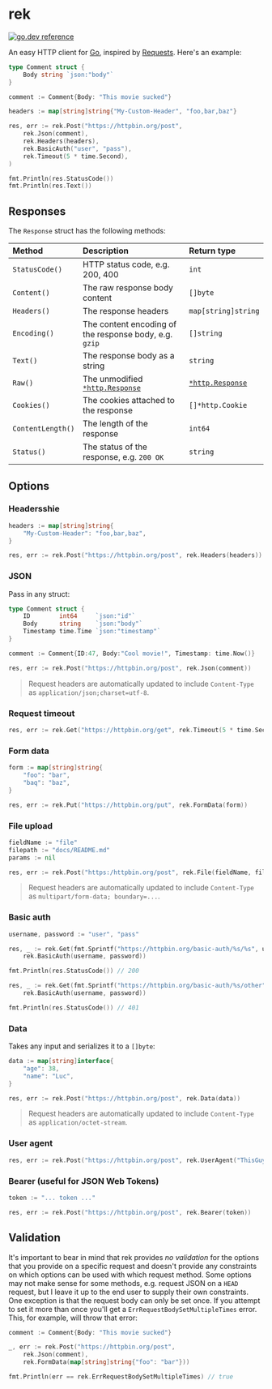 # rek

[![go.dev reference](https://img.shields.io/badge/go.dev-reference-007d9c?logo=gostyle=flat)](https://pkg.go.dev/mod/github.com/lucperkins/rek)

An easy HTTP client for [Go](https://golang.org), inspired by [Requests](https://requests.readthedocs.io/en/master/). Here's an example:

```go
type Comment struct {
    Body string `json:"body"`
}

comment := Comment{Body: "This movie sucked"}

headers := map[string]string{"My-Custom-Header", "foo,bar,baz"}

res, err := rek.Post("https://httpbin.org/post",
    rek.Json(comment),
    rek.Headers(headers),
    rek.BasicAuth("user", "pass"),
    rek.Timeout(5 * time.Second),
)

fmt.Println(res.StatusCode())
fmt.Println(res.Text())
```

## Responses

The `Response` struct has the following methods:


Method | Description | Return type
:------|:------------|:-----------
`StatusCode()` | HTTP status code, e.g. 200, 400 | `int`
`Content()` | The raw response body content | `[]byte`
`Headers()` | The response headers | `map[string]string`
`Encoding()` | The content encoding of the response body, e.g. `gzip` | `[]string`
`Text()` | The response body as a string | `string`
`Raw()` | The unmodified [`*http.Response`](https://pkg.go.dev/net/http?tab=doc#Response) | [`*http.Response`](https://pkg.go.dev/net/http?tab=doc#Response)
`Cookies()` | The cookies attached to the response | `[]*http.Cookie`
`ContentLength()` | The length of the response | `int64`
`Status()` | The status of the response, e.g. `200 OK` | `string`

## Options

### Headersshie

```go
headers := map[string]string{
    "My-Custom-Header": "foo,bar,baz",
}

res, err := rek.Post("https://httpbin.org/post", rek.Headers(headers))
```

### JSON

Pass in any struct:

```go
type Comment struct {
    ID        int64     `json:"id"`
    Body      string    `json:"body"`
    Timestamp time.Time `json:"timestamp"`
}

comment := Comment{ID:47, Body:"Cool movie!", Timestamp: time.Now()}

res, err := rek.Post("https://httpbin.org/post", rek.Json(comment))
```

> Request headers are automatically updated to include `Content-Type` as `application/json;charset=utf-8`.

### Request timeout

```go
res, err := rek.Get("https://httpbin.org/get", rek.Timeout(5 * time.Second))
```

### Form data

```go
form := map[string]string{
    "foo": "bar",
    "baq": "baz",
}

res, err := rek.Put("https://httpbin.org/put", rek.FormData(form))
```

### File upload

```go
fieldName := "file"
filepath := "docs/README.md"
params := nil

res, err := rek.Post("https:/httpbin.org/post", rek.File(fieldName, filepath, params))
```

> Request headers are automatically updated to include `Content-Type` as `multipart/form-data; boundary=...`.

### Basic auth

```go
username, password := "user", "pass"

res, _ := rek.Get(fmt.Sprintf("https://httpbin.org/basic-auth/%s/%s", username, password),
    rek.BasicAuth(username, password))

fmt.Println(res.StatusCode()) // 200

res, _ := rek.Get(fmt.Sprintf("https://httpbin.org/basic-auth/%s/other", username, password),
    rek.BasicAuth(username, password))

fmt.Println(res.StatusCode()) // 401
```

### Data

Takes any input and serializes it to a `[]byte`:

```go
data := map[string]interface{
    "age": 38,
    "name": "Luc",
}

res, err := rek.Post("https://httpbin.org/post", rek.Data(data))
```

> Request headers are automatically updated to include `Content-Type` as `application/octet-stream`.

### User agent

```go
res, err := rek.Post("https://httpbin.org/post", rek.UserAgent("ThisGuy"))
```

### Bearer (useful for JSON Web Tokens)

```go
token := "... token ..."

res, err := rek.Post("https://httpbin.org/post", rek.Bearer(token))
```

## Validation

It's important to bear in mind that rek provides *no validation* for the options that you provide on a specific request and doesn't provide any constraints on which options can be used with which request method. Some options may not make sense for some methods, e.g. request JSON on a `HEAD` request, but I leave it up to the end user to supply their own constraints. One exception is that the request body can only be set once. If you attempt to set it more than once you'll get a `ErrRequestBodySetMultipleTimes` error. This, for example, will throw that error:

```go
comment := Comment{Body: "This movie sucked"}

_, err := rek.Post("https://httpbin.org/post",
    rek.Json(comment),
    rek.FormData(map[string]string{"foo": "bar"}))

fmt.Println(err == rek.ErrRequestBodySetMultipleTimes) // true
```

